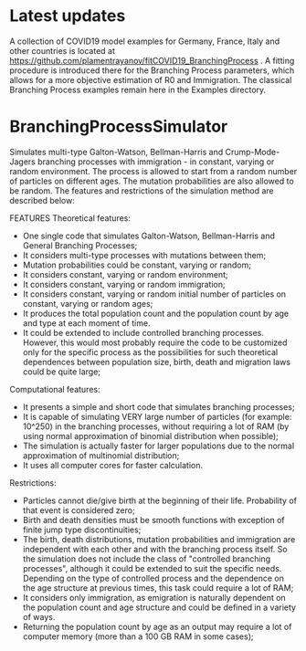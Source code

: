 # Latest updates
A collection of COVID19 model examples for Germany, France, Italy and other countries is located at https://github.com/plamentrayanov/fitCOVID19_BranchingProcess . A fitting procedure is introduced there for the Branching Process parameters, which allows for a more objective estimation of R0 and Immigration. The classical Branching Process examples remain here in the Examples directory.

# BranchingProcessSimulator
Simulates multi-type Galton-Watson, Bellman-Harris and Crump-Mode-Jagers branching processes with immigration - in constant, varying or random environment. The process is allowed to start from a random number of particles on different ages. The mutation probabilities are also allowed to be random. The features and restrictions of the simulation method are described below:

FEATURES
Theoretical features:
- One single code that simulates Galton-Watson, Bellman-Harris and General Branching Processes;
- It considers multi-type processes with mutations between them;
- Mutation probabilities could be constant, varying or random;
- It considers constant, varying or random environment;
- It considers constant, varying or random immigration;
- It considers constant, varying or random initial number of particles on constant, varying or random ages;
- It produces the total population count and the population count by age and type at each moment of time.
- It could be extended to include controlled branching processes. However, this would most probably require the code to be customized only for the specific process as the possibilities for such theoretical dependences between population size, birth, death and migration laws could be quite large;

Computational features:
- It presents a simple and short code that simulates branching processes;
- It is capable of simulating VERY large number of particles (for example: 10^250) in the branching processes, without requiring a lot of RAM (by using normal approximation of binomial distribution when possible);
- The simulation is actually faster for larger populations due to the normal approximation of multinomial distribution;
- It uses all computer cores for faster calculation.

Restrictions:
- Particles cannot die/give birth at the beginning of their life. Probability of that event is considered zero;
- Birth and death densities must be smooth functions with exception of finite jump type discontinuities;
- The birth, death distributions, mutation probabilities and immigration are independent with each other and with the branching process itself. So the simulation does not include the class of "controlled branching processes", although it could be extended to suit the specific needs. Depending on the type of controlled process and the dependence on the age structure at previous times, this task could require a lot of RAM;
- It considers only immigration, as emigration is naturally dependent on the population count and age structure and could be defined in a variety of ways.
- Returning the population count by age as an output may require a lot of computer memory (more than a 100 GB RAM in some cases);
